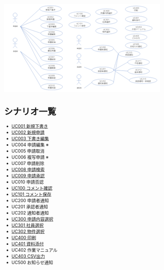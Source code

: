 ![](use_case_diagram.png)

# シナリオ一覧

- [UC001 新規下書き](シナリオ_UC001新規下書き.md)
- [UC002 新規申請](シナリオ_UC002新規申請.md)
- [UC003 下書き編集](シナリオ_UC003下書き編集.md)
- UC004 申請編集 ※
- UC005 申請取消
- UC006 複写申請 ※
- UC007 申請削除
- [UC008 申請検索](シナリオ_UC008申請検索.md)
- [UC009 申請承認](シナリオ_UC009申請承認.md)
- UC010 申請否認
- [UC100 コメント確認](シナリオ_UC100コメント確認.md)
- [UC101 コメント保存](シナリオ_UC101コメント保存.md)
- UC200 申請者通知
- UC201 承認者通知
- UC202 通知者通知
- [UC300 申請内容選択](シナリオ_UC300申請内容選択.md)
- [UC301 社員選択](シナリオ_UC301社員選択.md)
- [UC302 物件選択](シナリオ_UC302物件選択.md)
- [UC400 印刷](シナリオ_UC400印刷.md)
- [UC401 資料添付](シナリオ_UC401資料添付.md)
- UC402 作業マニュアル
- [UC403 CSV出力](シナリオ_UC403CSV出力.md)
- UC500 お知らせ通知
